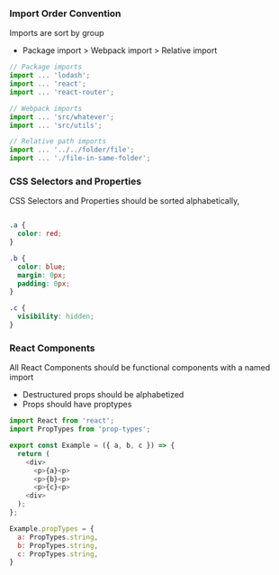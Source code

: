 ### Import Order Convention

Imports are sort by group

- Package import > Webpack import > Relative import

```js
// Package imports
import ... 'lodash';
import ... 'react';
import ... 'react-router';

// Webpack imports
import ... 'src/whatever';
import ... 'src/utils';

// Relative path imports
import ... '../../folder/file';
import ... './file-in-same-folder';
```

### CSS Selectors and Properties

CSS Selectors and Properties should be sorted alphabetically,

```css

.a {
  color: red;
}

.b {
  color: blue;
  margin: 0px;
  padding: 0px;
}

.c {
  visibility: hidden;
}
```

### React Components

All React Components should be functional components with a named import

- Destructured props should be alphabetized
- Props should have proptypes

```js
import React from 'react';
import PropTypes from 'prop-types';

export const Example = ({ a, b, c }) => {
  return (
    <div>
      <p>{a}<p>
      <p>{b}<p>
      <p>{c}<p>
    <div>
  );
};

Example.propTypes = {
  a: PropTypes.string,
  b: PropTypes.string,
  c: PropTypes.string,
}
```
